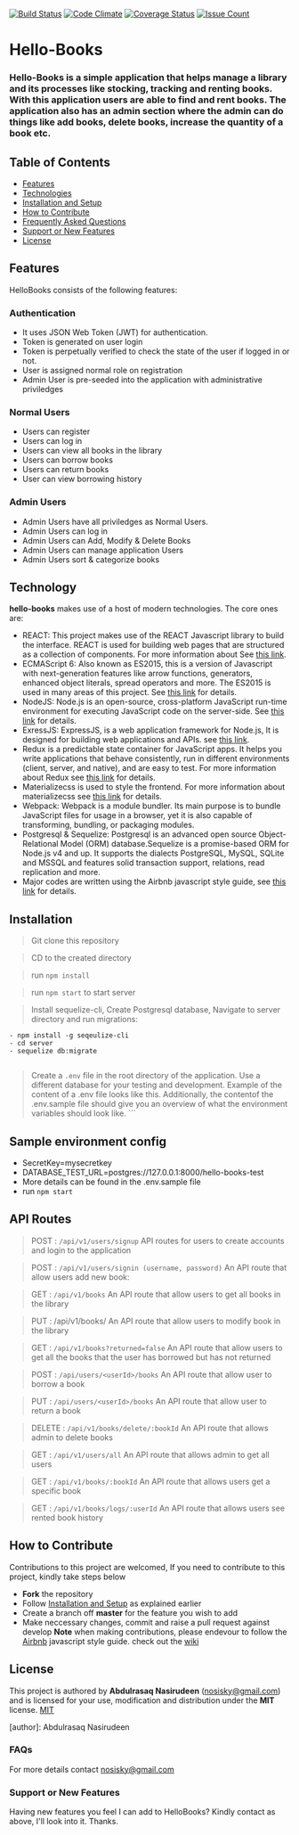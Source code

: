 [![Build Status](https://travis-ci.org/nosisky/Hello-Books.svg?branch=chore%2F154179289%2Fimplement-second-LF-feedback)](https://travis-ci.org/nosisky/Hello-Books) [![Code Climate](https://codeclimate.com/github/codeclimate/codeclimate/badges/gpa.svg)](https://codeclimate.com/github/nosisky/Hello-Books)
[![Coverage Status](https://coveralls.io/repos/github/nosisky/Hello-Books/badge.svg?branch=implement-tests)](https://coveralls.io/github/nosisky/Hello-Books?branch=implement-tests)
[![Issue Count](https://codeclimate.com/github/ekundayo-ab/hello-books/badges/issue_count.svg)](https://codeclimate.com/github/nosisky/hello-books)
# Hello-Books 
### Hello-Books is a simple application that helps manage a library and its processes like stocking, tracking and renting books. With this application users are able to find and rent books. The application also has an admin section where the admin can do things like add books, delete books, increase the quantity of a book etc.


## Table of Contents

* [Features](#features)
* [Technologies](#technology)
* [Installation and Setup](#installation)
* [How to Contribute](#how-to-contribute)
* [Frequently Asked Questions](#faqs)
* [Support or New Features](#support-or-new-features)
* [License](#license)

## Features
HelloBooks consists of the following features:
### Authentication
- It uses JSON Web Token (JWT) for authentication.
- Token is generated on user login
- Token is perpetually verified to check the state of the user if logged in or not.
- User is assigned normal role on registration
- Admin User is pre-seeded into the application with administrative priviledges

### Normal Users
- Users can register
- Users can log in
- Users can view all books in the library
- Users can borrow books
- Users can return books
- User can view borrowing history

### Admin Users
- Admin Users have all priviledges as Normal Users.
- Admin Users can log in
- Admin Users can Add, Modify & Delete Books
- Admin Users can manage application Users
- Admin Users sort & categorize books

## Technology
**hello-books** makes use of a host of modern technologies. The core ones are:

* REACT: This project makes use of the REACT Javascript library to build the interface. REACT is used for building web pages that are structured as a collection of components. For more information about  See [this link](https://facebook.github.io/react/).
* ECMAScript 6: Also known as ES2015, this is a version of Javascript with
    next-generation features like arrow functions, generators, enhanced object literals,
    spread operators and more. The ES2015 is used in many areas of this project. See [this link](https://en.wikipedia.org/wiki/ECMAScript) for details.
* NodeJS: Node.js is an open-source, cross-platform JavaScript run-time environment for executing JavaScript code on the server-side.
    See [this link](https://en.wikipedia.org/wiki/Node.js) for details.
* ExressJS: ExpressJS, is a web application framework for Node.js, It is designed for building web applications and APIs.
    see [this link](https://en.wikipedia.org/wiki/Express.js).
* Redux is a predictable state container for JavaScript apps. It helps you write applications that behave consistently, run in different environments (client, server, and native), and are easy to test. For more information about Redux see [this link](http://redux.js.org/) for details.
* Materializecss is used to style the frontend. For more information about materializecss see [this link](http://materializecss.com/) for details.
* Webpack: Webpack is a module bundler. Its main purpose is to bundle JavaScript files for usage in a browser, yet it is also capable of transforming, bundling, or packaging modules.
* Postgresql & Sequelize: Postgresql is an advanced open source Object-Relational Model (ORM) database.Sequelize is a promise-based ORM for Node.js v4 and up. It supports the dialects PostgreSQL, MySQL, SQLite and MSSQL and features solid transaction support, relations, read replication and more.
* Major codes are written using the Airbnb javascript style guide, see [this link](https://github.com/airbnb/javascript) for details.

## Installation
> Git clone this repository

> CD to the created directory

> run ```npm install```

> run ```npm start``` to start server

> Install sequelize-cli, Create Postgresql database, Navigate to server directory and run migrations:
```
- npm install -g seqeulize-cli
- cd server
- sequelize db:migrate


```
> Create a `.env` file in the root directory of the application. Use a different database for your testing and development. Example of the content of a .env file looks like this. Additionally, the contentof the .env.sample file should give you an overview of what the environment variables should look like. ```


## Sample environment config
- SecretKey=mysecretkey
- DATABASE_TEST_URL=postgres://127.0.0.1:8000/hello-books-test
- More details can be found in the .env.sample file
- run `npm start`

## API Routes
> POST : ```/api/v1/users/signup```
API routes for users to create accounts and login to the application

> POST : ```/api/v1/users/signin (username, password)```
An API route that allow users add new book:

> GET : ```/api/v1/books```
An API route that allow users to get all books in the library

> PUT : /api/v1/books/<bookId>
An API route that allow users to modify book in the library

> GET : ```/api/v1/books?returned=false```
An API route that allow users to get all the books that the user has borrowed but has not returned

> POST : ```/api/users/<userId>/books```
An API route that allow user to borrow a book

> PUT : ```/api/users/<userId>/books```
An API route that allow user to return a book

> DELETE : ```/api/v1/books/delete/:bookId```
An API route that allows admin to delete books

> GET : ```/api/v1/users/all```
An API route that allows admin to get all users

> GET : ```/api/v1/books/:bookId```
An API route that allows users get a specific book

> GET : ```/api/v1/books/logs/:userId```
An API route that allows users see rented book history

## How to Contribute
Contributions to this project are welcomed, If you need to contribute to this project, kindly take steps below
* **Fork** the repository
* Follow [Installation and Setup](#installation) as explained earlier
* Create a branch off **master** for the feature you wish to add
* Make neccessary changes, commit and raise a pull request against develop
**Note** when making contributions, please endevour to follow the [Airbnb](https://github.com/airbnb/javascript) javascript style guide. check out the [wiki](https://github.com/nosisky/Hello-Books/wiki)

## License
This project is authored by **Abdulrasaq Nasirudeen** (nosisky@gmail.com) and is licensed for your use, modification and distribution under the **MIT** license.
[MIT][license]
<!-- Definitions -->
[license]: LICENSE
[author]: Abdulrasaq Nasirudeen

### FAQs
For more details contact nosisky@gmail.com

### Support or New Features
Having new features you feel I can add to HelloBooks? Kindly contact as above, I'll look into it. Thanks.
